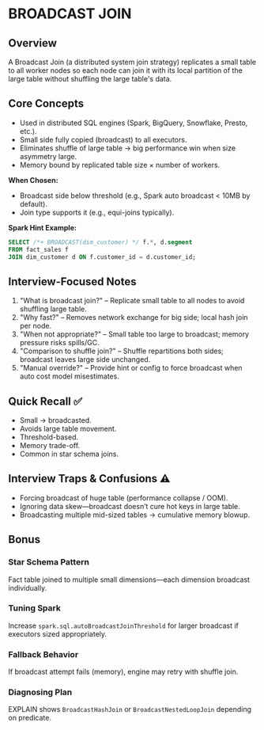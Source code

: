 # BROADCAST JOIN

## Overview
A Broadcast Join (a distributed system join strategy) replicates a small table to all worker nodes so each node can join it with its local partition of the large table without shuffling the large table's data.

## Core Concepts
- Used in distributed SQL engines (Spark, BigQuery, Snowflake, Presto, etc.).
- Small side fully copied (broadcast) to all executors.
- Eliminates shuffle of large table → big performance win when size asymmetry large.
- Memory bound by replicated table size × number of workers.

**When Chosen:**
- Broadcast side below threshold (e.g., Spark auto broadcast < 10MB by default).
- Join type supports it (e.g., equi-joins typically).

**Spark Hint Example:**
```sql
SELECT /*+ BROADCAST(dim_customer) */ f.*, d.segment
FROM fact_sales f
JOIN dim_customer d ON f.customer_id = d.customer_id;
```

## Interview-Focused Notes
1. "What is broadcast join?" – Replicate small table to all nodes to avoid shuffling large table.
2. "Why fast?" – Removes network exchange for big side; local hash join per node.
3. "When not appropriate?" – Small table too large to broadcast; memory pressure risks spills/GC.
4. "Comparison to shuffle join?" – Shuffle repartitions both sides; broadcast leaves large side unchanged.
5. "Manual override?" – Provide hint or config to force broadcast when auto cost model misestimates.

## Quick Recall ✅
- Small → broadcasted.
- Avoids large table movement.
- Threshold-based.
- Memory trade-off.
- Common in star schema joins.

## Interview Traps & Confusions ⚠️
- Forcing broadcast of huge table (performance collapse / OOM).
- Ignoring data skew—broadcast doesn’t cure hot keys in large table.
- Broadcasting multiple mid-sized tables → cumulative memory blowup.

## Bonus
### Star Schema Pattern
Fact table joined to multiple small dimensions—each dimension broadcast individually.

### Tuning Spark
Increase `spark.sql.autoBroadcastJoinThreshold` for larger broadcast if executors sized appropriately.

### Fallback Behavior
If broadcast attempt fails (memory), engine may retry with shuffle join.

### Diagnosing Plan
EXPLAIN shows `BroadcastHashJoin` or `BroadcastNestedLoopJoin` depending on predicate.
